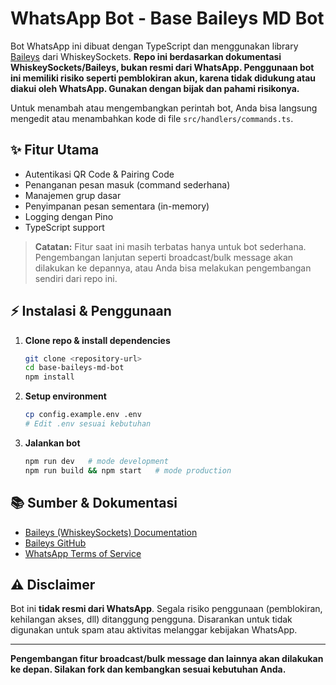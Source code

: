 

# WhatsApp Bot - Base Baileys MD Bot

Bot WhatsApp ini dibuat dengan TypeScript dan menggunakan library [Baileys](https://baileys.wiki/docs/intro/) dari WhiskeySockets. **Repo ini berdasarkan dokumentasi WhiskeySockets/Baileys, bukan resmi dari WhatsApp. Penggunaan bot ini memiliki risiko seperti pemblokiran akun, karena tidak didukung atau diakui oleh WhatsApp. Gunakan dengan bijak dan pahami risikonya.**

Untuk menambah atau mengembangkan perintah bot, Anda bisa langsung mengedit atau menambahkan kode di file `src/handlers/commands.ts`.

## ✨ Fitur Utama

- Autentikasi QR Code & Pairing Code
- Penanganan pesan masuk (command sederhana)
- Manajemen grup dasar
- Penyimpanan pesan sementara (in-memory)
- Logging dengan Pino
- TypeScript support

> **Catatan:** Fitur saat ini masih terbatas hanya untuk bot sederhana. Pengembangan lanjutan seperti broadcast/bulk message akan dilakukan ke depannya, atau Anda bisa melakukan pengembangan sendiri dari repo ini.

## ⚡ Instalasi & Penggunaan

1. **Clone repo & install dependencies**
   ```bash
   git clone <repository-url>
   cd base-baileys-md-bot
   npm install
   ```

2. **Setup environment**
   ```bash
   cp config.example.env .env
   # Edit .env sesuai kebutuhan
   ```

3. **Jalankan bot**
   ```bash
   npm run dev   # mode development
   npm run build && npm start   # mode production
   ```

## 📚 Sumber & Dokumentasi

- [Baileys (WhiskeySockets) Documentation](https://baileys.wiki/docs/intro/)
- [Baileys GitHub](https://github.com/WhiskeySockets/Baileys)
- [WhatsApp Terms of Service](https://www.whatsapp.com/legal/terms-of-service)

## ⚠️ Disclaimer

Bot ini **tidak resmi dari WhatsApp**. Segala risiko penggunaan (pemblokiran, kehilangan akses, dll) ditanggung pengguna. Disarankan untuk tidak digunakan untuk spam atau aktivitas melanggar kebijakan WhatsApp.

---

**Pengembangan fitur broadcast/bulk message dan lainnya akan dilakukan ke depan. Silakan fork dan kembangkan sesuai kebutuhan Anda.**
